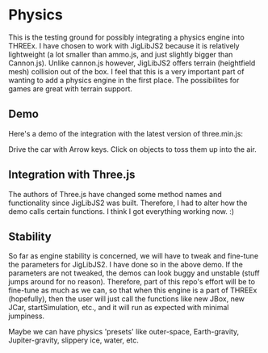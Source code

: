 Physics
=======

This is the testing ground for possibly integrating a physics engine into THREEx.  I have chosen to work with JigLibJS2 because it is relatively lightweight (a lot smaller than ammo.js, and just slightly bigger than Cannon.js).  Unlike cannon.js however, JigLibJS2 offers terrain (heightfield mesh) collision out of the box.  I feel that this is a very important part of wanting to add a physics engine in the first place.  The possibilites for games are great with terrain support.

Demo
----
Here's a demo of the integration with the latest version of three.min.js:

Drive the car with Arrow keys.  Click on objects to toss them up into the air.

Integration with Three.js
-------------------------
The authors of Three.js have changed some method names and functionality since JigLibJS2 was built.  Therefore, I had to alter how the demo calls certain functions.  I think I got everything working now. :)

Stability
---------
So far as engine stability is concerned, we will have to tweak and fine-tune the parameters for JigLibJS2.  I have done so in the above demo.  If the parameters are not tweaked, the demos can look buggy and unstable (stuff jumps around for no reason).  Therefore, part of this repo's effort will be to fine-tune as much as we can, so that when this engine is a part of THREEx (hopefully), then the user will just call the functions like new JBox, new JCar, startSimulation, etc., and it will run as expected with minimal jumpiness.

Maybe we can have physics 'presets' like outer-space, Earth-gravity, Jupiter-gravity, slippery ice, water, etc.
